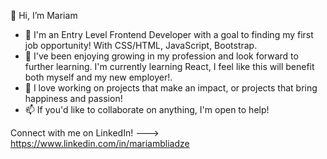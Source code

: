 👋 Hi, I’m Mariam
- 👀 I'm an Entry Level Frontend Developer with a goal to finding my first job opportunity! With CSS/HTML, JavaScript, Bootstrap. 
- 🌱 I've been enjoying growing in my profession and look forward to further learning. I'm currently learning React, I feel like this will benefit both myself and my new employer!.
- 💞️ I love working on projects that make an impact, or projects that bring happiness and passion!
- 📫 If you'd like to collaborate on anything, I'm open to help!

Connect with me on LinkedIn! ---> https://www.linkedin.com/in/mariambliadze

